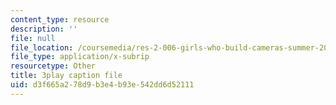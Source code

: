```yaml
---
content_type: resource
description: ''
file: null
file_location: /coursemedia/res-2-006-girls-who-build-cameras-summer-2016/d3f665a278d9b3e4b93e542dd6d52111_mTOi3SpJCjw.srt
file_type: application/x-subrip
resourcetype: Other
title: 3play caption file
uid: d3f665a2-78d9-b3e4-b93e-542dd6d52111
---
```

